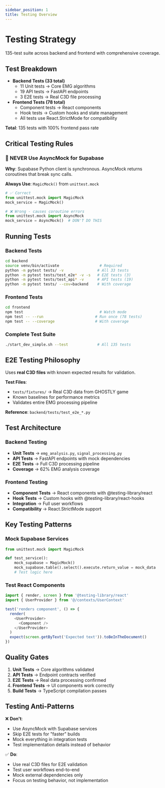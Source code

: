 ```yaml
---
sidebar_position: 1
title: Testing Overview
---
```


# Testing Strategy

135-test suite across backend and frontend with comprehensive coverage.

## Test Breakdown

- **Backend Tests (33 total)**
  - 11 Unit tests → Core EMG algorithms
  - 19 API tests → FastAPI endpoints  
  - 3 E2E tests → Real C3D file processing
- **Frontend Tests (78 total)**
  - Component tests → React components
  - Hook tests → Custom hooks and state management
  - All tests use React.StrictMode for compatibility

**Total**: 135 tests with 100% frontend pass rate

## Critical Testing Rules

### 🚨 NEVER Use AsyncMock for Supabase

**Why**: Supabase Python client is synchronous. AsyncMock returns coroutines that break sync calls.

**Always Use**: `MagicMock()` from `unittest.mock`

```python
# ✅ Correct
from unittest.mock import MagicMock
mock_service = MagicMock()

# ❌ Wrong - causes coroutine errors
from unittest.mock import AsyncMock
mock_service = AsyncMock()  # DON'T DO THIS
```

## Running Tests

### Backend Tests
```bash
cd backend
source venv/bin/activate                  # Required
python -m pytest tests/ -v               # All 33 tests
python -m pytest tests/test_e2e* -v -s   # E2E tests (3)
python -m pytest tests/test_api* -v      # API tests (19)
python -m pytest tests/ --cov=backend    # With coverage
```

### Frontend Tests
```bash
cd frontend
npm test                                  # Watch mode
npm test -- --run                       # Run once (78 tests)
npm test -- --coverage                  # With coverage
```

### Complete Test Suite
```bash
./start_dev_simple.sh --test             # All 135 tests
```

## E2E Testing Philosophy

Uses **real C3D files** with known expected results for validation.

**Test Files**: 
- `tests/fixtures/` → Real C3D data from GHOSTLY game
- Known baselines for performance metrics
- Validates entire EMG processing pipeline

**Reference**: `backend/tests/test_e2e_*.py`

## Test Architecture

### Backend Testing
- **Unit Tests** → `emg_analysis.py`, `signal_processing.py` 
- **API Tests** → FastAPI endpoints with mock dependencies
- **E2E Tests** → Full C3D processing pipeline
- **Coverage** → 62% EMG analysis coverage

### Frontend Testing  
- **Component Tests** → React components with @testing-library/react
- **Hook Tests** → Custom hooks with @testing-library/react-hooks
- **Integration** → Full user workflows
- **Compatibility** → React.StrictMode support

## Key Testing Patterns

### Mock Supabase Services
```python
from unittest.mock import MagicMock

def test_service():
    mock_supabase = MagicMock()
    mock_supabase.table().select().execute.return_value = mock_data
    # Test logic here
```

### Test React Components
```typescript
import { render, screen } from '@testing-library/react'
import { UserProvider } from '@/contexts/UserContext'

test('renders component', () => {
  render(
    <UserProvider>
      <Component />
    </UserProvider>
  )
  expect(screen.getByText('Expected text')).toBeInTheDocument()
})
```

## Quality Gates

1. **Unit Tests** → Core algorithms validated
2. **API Tests** → Endpoint contracts verified  
3. **E2E Tests** → Real data processing confirmed
4. **Frontend Tests** → UI components work correctly
5. **Build Tests** → TypeScript compilation passes

## Testing Anti-Patterns

❌ **Don't**:
- Use AsyncMock with Supabase services
- Skip E2E tests for "faster" builds
- Mock everything in integration tests
- Test implementation details instead of behavior

✅ **Do**:
- Use real C3D files for E2E validation
- Test user workflows end-to-end
- Mock external dependencies only
- Focus on testing behavior, not implementation